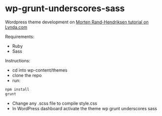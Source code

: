 # wp-grunt-underscores-sass
Wordpress theme development on [Morten Rand-Hendriksen tutorial on Lynda.com](https://www.lynda.com/Grunt-js-tutorials/WordPress-Developing-Sass-Grunt-js/372540-2.html)

Requirements:

- Ruby
- Sass

Instructions:

- cd into wp-content/themes
- clone the repo
- run:
```bash
npm install
grunt
```
- Change any .scss file to compile style.css
- In WordPress dashboard activate the theme wp grunt underscores sass
